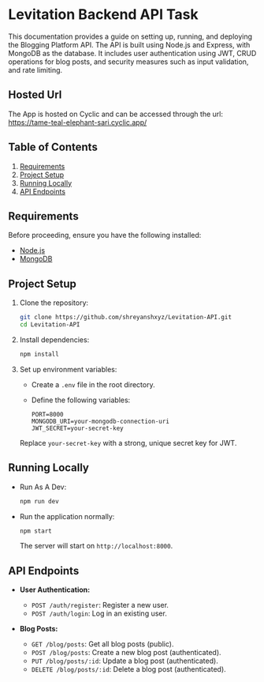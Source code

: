 # Levitation Backend API Task

This documentation provides a guide on setting up, running, and deploying the Blogging Platform API. The API is built using Node.js and Express, with MongoDB as the database. It includes user authentication using JWT, CRUD operations for blog posts, and security measures such as input validation, and rate limiting.

## Hosted Url

The App is hosted on Cyclic and can be accessed through the url: https://tame-teal-elephant-sari.cyclic.app/

## Table of Contents

1. [Requirements](#requirements)
2. [Project Setup](#project-setup)
3. [Running Locally](#running-locally)
4. [API Endpoints](#api-endpoints)

## Requirements

Before proceeding, ensure you have the following installed:

- [Node.js](https://nodejs.org/)
- [MongoDB](https://www.mongodb.com/try/download/community)

## Project Setup

1. Clone the repository:

   ```bash
   git clone https://github.com/shreyanshxyz/Levitation-API.git
   cd Levitation-API
   ```

2. Install dependencies:

   ```bash
   npm install
   ```

3. Set up environment variables:

   - Create a `.env` file in the root directory.
   - Define the following variables:

     ```
     PORT=8000
     MONGODB_URI=your-mongodb-connection-uri
     JWT_SECRET=your-secret-key
     ```

   Replace `your-secret-key` with a strong, unique secret key for JWT.

## Running Locally

- Run As A Dev:

  ```bash
  npm run dev
  ```

- Run the application normally:

  ```bash
  npm start
  ```

  The server will start on `http://localhost:8000`.

## API Endpoints

- **User Authentication:**

  - `POST /auth/register`: Register a new user.
  - `POST /auth/login`: Log in an existing user.

- **Blog Posts:**
  - `GET /blog/posts`: Get all blog posts (public).
  - `POST /blog/posts`: Create a new blog post (authenticated).
  - `PUT /blog/posts/:id`: Update a blog post (authenticated).
  - `DELETE /blog/posts/:id`: Delete a blog post (authenticated).
